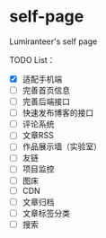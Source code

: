 # self-page

 Lumiranteer's self page

TODO List：

- [x] 适配手机端
- [ ] 完善首页信息
- [ ] 完善后端接口
- [ ] 快速发布博客的接口
- [ ] 评论系统
- [ ] 文章RSS
- [ ] 作品展示墙（实验室）
- [ ] 友链
- [ ] 项目监控
- [ ] 图床
- [ ] CDN
- [ ] 文章归档
- [ ] 文章标签分类
- [ ] 搜索